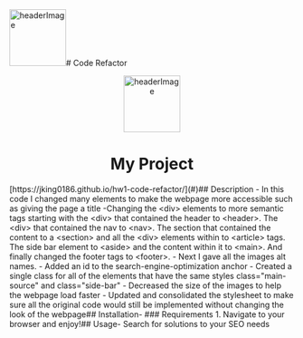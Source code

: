 <img src="" width="100" height="100" alt="headerImage">
​
# Code Refactor
​
<center>
<p> 
    <img src="" width="100" height="100" alt="headerImage">
    <h1>My Project</h1>
</p>
</center>
​
[https://jking0186.github.io/hw1-code-refactor/](#)
​
## Description
- In this code I changed many elements to make the webpage more accessible such as giving the page a title
-Changing the &lt;div&gt; elements to more semantic tags starting with the &lt;div&gt; that contained the header to &lt;header&gt;. The &lt;div&gt; that contained the nav to &lt;nav&gt;. The section that contained the content to a &lt;section&gt; and all the &lt;div&gt; elements within to &lt;article&gt; tags. The side bar element to &lt;aside&gt; and the content within it to &lt;main&gt;. And finally changed the footer tags to &lt;footer&gt;.
- Next I gave all the images alt names.
- Added an id to the search-engine-optimization anchor
- Created a single class for all of the elements that have the same styles class="main-source" and class="side-bar"
- Decreased the size of the images to help the webpage load faster
- Updated and consolidated the stylesheet to make sure all the original code would still be implemented without changing the look of the webpage 
​
## Installation
​
- ### Requirements
1. Navigate to your browser and enjoy!
​
## Usage
​- Search for solutions to your SEO needs